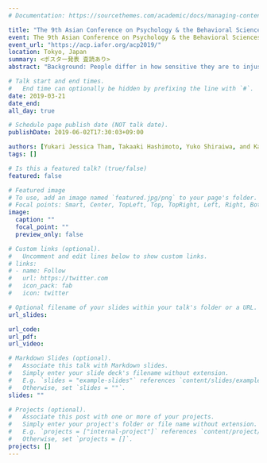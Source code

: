 ```yaml
---
# Documentation: https://sourcethemes.com/academic/docs/managing-content/

title: "The 9th Asian Conference on Psychology & the Behavioral Sciences"
event: The 9th Asian Conference on Psychology & the Behavioral Sciences
event_url: "https://acp.iafor.org/acp2019/"
location: Tokyo, Japan
summary: <ポスター発表 査読あり>
abstract: "Background: People differ in how sensitive they are to injustice. It can be measured by the Justice Sensitivity Inventory (JSI; Schmitt et al., 2010) by being divided into four components: Sensitivity to becoming a victim of injustice, sensitivity to observing injustice, sensitivity to passively benefiting from injustice, and sensitivity to actively committing injustice. Each sensitivity has different effects on various aspects of human behavior (e.g., prosocial behavior, antisocial behavior, and happiness). JSI is available in German, English, Chinese and more other languages, but not in Japanese. Purpose: This study (n=265) aimed to develop a Japanese version of JSI and to examine the validity and reliability of it. Results: The reliability of the subscales was high enough (α=.86, .90, .86, .88, respectively). The validity of the subscales was examined by calculating the correlation coefficients with the predicted related variables, such as five personality factors and Belief in Just World, and it was confirmed to be high. Conclusion: The Japanese version of JSI was confirmed to be valid and reliable. This would provide a scaffolding for studies on human behavior related to justice sensitivity in Japan. In addition, given the variety of languages available for JSI, this would allow us to conduct a cross-cultural analysis of justice sensitivity with Japanese people."

# Talk start and end times.
#   End time can optionally be hidden by prefixing the line with `#`.
date: 2019-03-21
date_end:
all_day: true

# Schedule page publish date (NOT talk date).
publishDate: 2019-06-02T17:30:03+09:00

authors: [Yukari Jessica Tham, Takaaki Hashimoto, Yuko Shiraiwa, and Kaori Karasawa]
tags: []

# Is this a featured talk? (true/false)
featured: false

# Featured image
# To use, add an image named `featured.jpg/png` to your page's folder. 
# Focal points: Smart, Center, TopLeft, Top, TopRight, Left, Right, BottomLeft, Bottom, BottomRight.
image:
  caption: ""
  focal_point: ""
  preview_only: false

# Custom links (optional).
#   Uncomment and edit lines below to show custom links.
# links:
# - name: Follow
#   url: https://twitter.com
#   icon_pack: fab
#   icon: twitter

# Optional filename of your slides within your talk's folder or a URL.
url_slides:

url_code:
url_pdf:
url_video:

# Markdown Slides (optional).
#   Associate this talk with Markdown slides.
#   Simply enter your slide deck's filename without extension.
#   E.g. `slides = "example-slides"` references `content/slides/example-slides.md`.
#   Otherwise, set `slides = ""`.
slides: ""

# Projects (optional).
#   Associate this post with one or more of your projects.
#   Simply enter your project's folder or file name without extension.
#   E.g. `projects = ["internal-project"]` references `content/project/deep-learning/index.md`.
#   Otherwise, set `projects = []`.
projects: []
---
```

